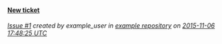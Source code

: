 #### [New ticket](http://gitlab_url/example_user/example-repository/issues/1)
*[Issue #1](http://gitlab_url/example_user/example-repository/issues/1) created by example_user in [example repository](http://gitlab_url/example_user/example-repository) on [2015-11-06 17:48:25 UTC](http://gitlab_url/example_user/example-repository/issues/1)*